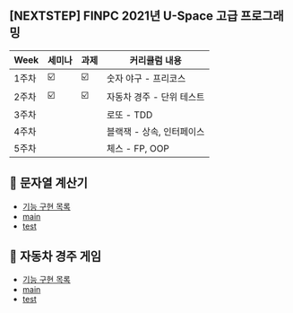 
## [NEXTSTEP] FINPC 2021년 U-Space 고급 프로그래밍

| Week | 세미나 | 과제 |커리큘럼 내용 |
| ------ | -- | -- |----------- |
| 1주차 | ☑️ | ☑️ | 숫자 야구 - 프리코스 |
| 2주차 | ☑️ | ☑️ | 자동차 경주 - 단위 테스트 |
| 3주차 |  |  | 로또 - TDD |
| 4주차 |  |  | 블랙잭 - 상속, 인터페이스 |
| 5주차 |  |  | 체스 - FP, OOP |

## 🧮 문자열 계산기
- [기능 구현 목록](https://github.com/LEE-Yerim/java-racingcar/blob/step2/src/StringCalculator.md)
- [main](https://github.com/LEE-Yerim/java-racingcar/tree/step2/src/main/java/stringcalculator)
- [test](https://github.com/LEE-Yerim/java-racingcar/tree/step2/src/test/java/stringcalculator)

## 🚗 자동차 경주 게임
- [기능 구현 목록](https://github.com/LEE-Yerim/java-racingcar/blob/step2/src/RacingCarGame.md)
- [main](https://github.com/LEE-Yerim/java-racingcar/tree/step2/src/main/java/racingcargame)
- [test](https://github.com/LEE-Yerim/java-racingcar/tree/step2/src/test/java/racingcargame)
